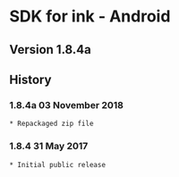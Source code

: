 # SDK for ink - Android

## Version 1.8.4a

## History

### 1.8.4a  03 November 2018
    * Repackaged zip file

### 1.8.4   31 May 2017
    * Initial public release

    
